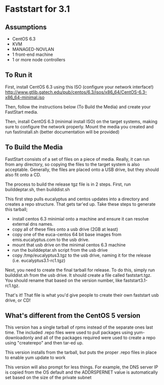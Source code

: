 Faststart for 3.1
=====================


Assumptions
-----------

  * CentOS 6.3
  * KVM
  * MANAGED-NOVLAN
  * 1 front-end machine
  * 1 or more node controllers


To Run it
---------

First, install CentOS 6.3 using this ISO (configure your network interface!) http://www.gtlib.gatech.edu/pub/centos/6.3/isos/x86_64/CentOS-6.3-x86_64-minimal.iso

Then, follow the instructions below (To Build the Media) and create your FastStart media.

Then, install CentOS 6.3 (minimal install ISO) on the target systems, making sure to configure the network properly. Mount the media you created and run fastinstall.sh
(better documentation will be provided)

To Build the Media
------------------

FastStart consists of a set of files on a piece of media. Really, it can run from any directory, so copying the files to the target system is also acceptable. Generally, the files are placed onto a USB drive, but they should also fit onto a CD.

The process to build the release tgz file is in 2 steps. First, run builddeptar.sh, then builddist.sh

This first step pulls eucalyptus and centos updates into a directory and creates a repo structure. That gets tar'ed up. Take these steps to generate this tarball;

  * install centos 6.3 minimial onto a machine and ensure it can resolve external dns names.
  * copy all of these files onto a usb drive (2GB at least)
  * copy one of the euca-centos 64 bit base images from emis.eucalyptus.com to the usb drive.
  * mount that usb drive on the minimal centos 6.3 machine
  * run the builddeptar.sh script from the usb drive
  * copy /tmp/eucalyptus3.tgz to the usb drive, naming it for the release (i.e. eucalyptus3.1-rc1.tgz)

Next, you need to create the final tarball for release. To do this, simply run builddist.sh from the usb drive. It should create a file called faststart.tgz. You should rename that based on the version number, like faststart3.1-rc1.tgz.

That's it! That file is what you'd give people to create their own faststart usb drive, or CD!


What's different from the CentOS 5 version
------------------------------------------

This version has a single tarball of rpms instead of the separate ones last time. The included .repo files were used to pull packages using yum-downloadonly and all of the packages required were used to create a repo using "createrepo" and then tar-ed up.

This version installs from the tarball, but puts the proper .repo files in place to enable yum update to work

This version will also prompt for less things. For example, the DNS server IP is copied from the OS default and the ADDRSPERNET value is automatically set based on the size of the private subnet
